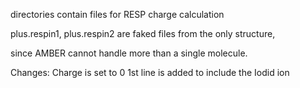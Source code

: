 directories contain files for RESP charge calculation

plus.respin1, plus.respin2 are faked files from the only structure,

since AMBER cannot handle more than a single molecule.

Changes:
Charge is set to 0
1st line is added to include the Iodid ion
